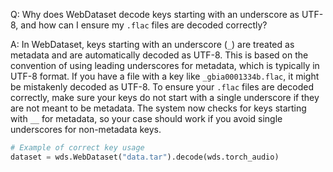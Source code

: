Q: Why does WebDataset decode keys starting with an underscore as UTF-8, and how can I ensure my `.flac` files are decoded correctly?

A: In WebDataset, keys starting with an underscore (`_`) are treated as metadata and are automatically decoded as UTF-8. This is based on the convention of using leading underscores for metadata, which is typically in UTF-8 format. If you have a file with a key like `_gbia0001334b.flac`, it might be mistakenly decoded as UTF-8. To ensure your `.flac` files are decoded correctly, make sure your keys do not start with a single underscore if they are not meant to be metadata. The system now checks for keys starting with `__` for metadata, so your case should work if you avoid single underscores for non-metadata keys. 

```python
# Example of correct key usage
dataset = wds.WebDataset("data.tar").decode(wds.torch_audio)
```
